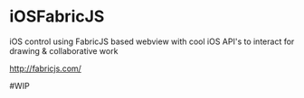# iOSFabricJS
iOS control using FabricJS based webview with cool iOS API's to interact for drawing &amp; collaborative work

http://fabricjs.com/

#WIP
